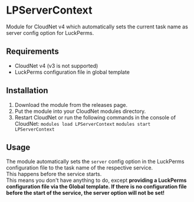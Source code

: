 # LPServerContext
Module for CloudNet v4 which automatically sets the current task name as server config option for LuckPerms.

## Requirements
- CloudNet v4 (v3 is not supported)
- LuckPerms configuration file in global template

## Installation
1. Download the module from the releases page.
2. Put the module into your CloudNet modules directory.
3. Restart CloudNet or run the following commands in the console of CloudNet:
`modules load LPServerContext`
`modules start LPServerContext`

## Usage
The module automatically sets the `server` config option in the LuckPerms configuration file to the task name of the respective service.  
This happens before the service starts.  
This means you don't have anything to do, except **providing a LuckPerms configuration file via the Global template.
If there is no configuration file before the start of the service, the server option will not be set!**
